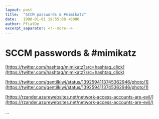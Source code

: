 ```yaml
---
layout: post
title:  "SCCM passwords & #mimikatz"
date:   1990-01-01 19:55:00 +0000
author: PfiatDe
excerpt_separator: <!--more-->
---
```


# SCCM passwords & #mimikatz

[https://twitter.com/hashtag/mimikatz?src=hashtag_click](https://twitter.com/hashtag/mimikatz?src=hashtag_click)

[https://twitter.com/gentilkiwi/status/1392594113745362946/photo/1](https://twitter.com/gentilkiwi/status/1392594113745362946/photo/1)

[https://rzander.azurewebsites.net/network-access-accounts-are-evil/](https://rzander.azurewebsites.net/network-access-accounts-are-evil/)

...
<!--more-->
